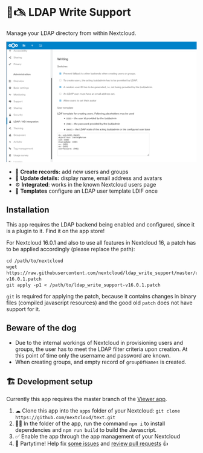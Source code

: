 # 👥🖎 LDAP Write Support

Manage your LDAP directory from within Nextcloud.

![](img/screenshots/settings.png)

* 📇 **Create records:** add new users and groups
* 📛 **Update details:** display name, email address and avatars
* ⚙️ **Integrated**: works in the known Nextcloud users page
* 📜 **Templates** configure an LDAP user template LDIF once

## Installation

This app requires the LDAP backend being enabled and configured, since it is a plugin to it. Find it on the app store!

For Nextcloud 16.0.1 and also to use all features in Nextcloud 16, a patch has to be applied accordingly (please replace the path):

```
cd /path/to/nextcloud
wget https://raw.githubusercontent.com/nextcloud/ldap_write_support/master/utilities/ldap_write_support-v16.0.1.patch
git apply -p1 < /path/to/ldap_write_support-v16.0.1.patch
```

`git` is required for applying the patch, because it contains changes in binary files (compiled javascript resources) and the good old `patch`  does not have support for it.

## Beware of the dog

* Due to the internal workings of Nextcloud in provisioning users and groups, the user has to meet the LDAP filter criteria upon creation. At this point of time only the username and password are known.
* When creating groups, and empty record of `groupOfNames` is created.

## 🏗 Development setup

Currently this app requires the master branch of the [Viewer app](https://github.com/nextcloud/viewer).

1. ☁ Clone this app into the `apps` folder of your Nextcloud: `git clone https://github.com/nextcloud/text.git`
2. 👩‍💻 In the folder of the app, run the command `npm i` to install dependencies and `npm run build` to build the Javascript.
3. ✅ Enable the app through the app management of your Nextcloud
4. 🎉 Partytime! Help fix [some issues](https://github.com/nextcloud/ldap_write_supprt/issues) and [review pull requests](https://github.com/nextcloud/ldap_write_support/pulls) 👍
